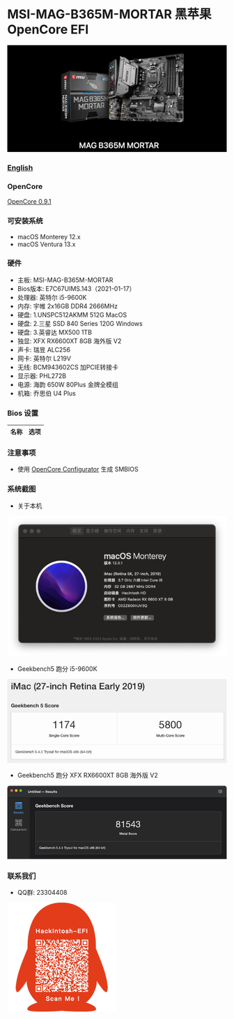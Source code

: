 # MSI-MAG-B365M-MORTAR  黑苹果 OpenCore EFI

![image](ScreenShot/Motherboard.png)

### [English](https://github.com/hackintosh-efi/MAG-B365M-MORTAR-OpenCore)

### OpenCore

[OpenCore 0.9.1](https://github.com/acidanthera/OpenCorePkg)

### 可安装系统

- macOS Monterey 12.x 
- macOS Ventura  13.x 

### 硬件

- 主板: MSI-MAG-B365M-MORTAR
- Bios版本: E7C67UIMS.143（2021-01-17）
- 处理器: 英特尔 i5-9600K
- 内存: 宇帷 2x16GB DDR4 2666MHz
- 硬盘: 1.UNSPC512AKMM 512G MacOS
- 硬盘: 2.三星 SSD 840 Series 120G Windows
- 硬盘: 3.英睿达 MX500 1TB
- 独显: XFX RX6600XT 8GB 海外版 V2
- 声卡: 瑞昱 ALC256
- 网卡: 英特尔 L219V
- 无线: BCM943602CS 加PCIE转接卡
- 显示器: PHL272B
- 电源: 海韵 650W 80Plus 金牌全模组
- 机箱: 乔思伯 U4 Plus

### Bios 设置

| 名称 | 选项 |
| ----- | --- |

### 注意事项

 - 使用 [OpenCore Configurator](https://mackie100projects.altervista.org/opencore-configurator/) 生成 SMBIOS
 
 
### 系统截图

- 关于本机

![image](ScreenShot/aboutthismac.png)

- Geekbench5 跑分 i5-9600K 

![image](ScreenShot/Geekbench5.png)

- Geekbench5 跑分 XFX RX6600XT 8GB 海外版 V2

![image](ScreenShot/metal.png)

### 联系我们 

- QQ群: 23304408

![image](ScreenShot/QRCode.png)
